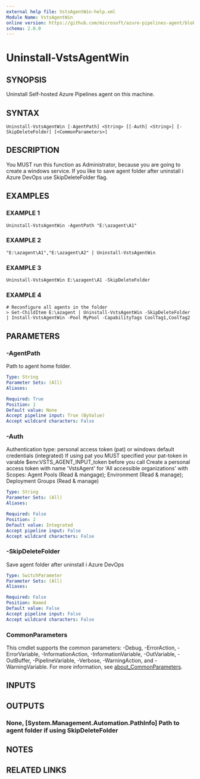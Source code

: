 ```yaml
---
external help file: VstsAgentWin-help.xml
Module Name: VstsAgentWin
online version: https://github.com/microsoft/azure-pipelines-agent/blob/master/src/Test/L0/Listener/Configuration/ConfigurationManagerL0.cs
schema: 2.0.0
---
```


# Uninstall-VstsAgentWin

## SYNOPSIS
Uninstall Self-hosted Azure Pipelines agent on this machine.

## SYNTAX

```
Uninstall-VstsAgentWin [-AgentPath] <String> [[-Auth] <String>] [-SkipDeleteFolder] [<CommonParameters>]
```

## DESCRIPTION
You MUST run this function as Administrator, because you are going to create a windows service.
If you like to save agent folder after uninstall i Azure DevOps use SkipDeleteFolder flag.

## EXAMPLES

### EXAMPLE 1
```
Uninstall-VstsAgentWin -AgentPath "E:\azagent\A1"
```

### EXAMPLE 2
```
"E:\azagent\A1","E:\azagent\A2" | Uninstall-VstsAgentWin
```

### EXAMPLE 3
```
Uninstall-VstsAgentWin E:\azagent\A1 -SkipDeleteFolder
```

### EXAMPLE 4
```
# Reconfigure all agents in the folder
> Get-ChildItem E:\azagent | Uninstall-VstsAgentWin -SkipDeleteFolder | Install-VstsAgentWin -Pool MyPool -CapabilityTags CoolTag1,CoolTag2
```

## PARAMETERS

### -AgentPath
Path to agent home folder.

```yaml
Type: String
Parameter Sets: (All)
Aliases:

Required: True
Position: 1
Default value: None
Accept pipeline input: True (ByValue)
Accept wildcard characters: False
```

### -Auth
Authentication type: personal access token (pat) or windows default credentials (integrated)
If using pat you MUST specified your pat-token in varable $env:VSTS_AGENT_INPUT_token before you call
Create a personal access token with name 'VstsAgent' for 'All accessible organizations' with Scopes:
Agent Pools (Read & mangage); Environment (Read & manage); Deployment Groups (Read & manage)

```yaml
Type: String
Parameter Sets: (All)
Aliases:

Required: False
Position: 2
Default value: Integrated
Accept pipeline input: False
Accept wildcard characters: False
```

### -SkipDeleteFolder
Save agent folder after uninstall i Azure DevOps

```yaml
Type: SwitchParameter
Parameter Sets: (All)
Aliases:

Required: False
Position: Named
Default value: False
Accept pipeline input: False
Accept wildcard characters: False
```

### CommonParameters
This cmdlet supports the common parameters: -Debug, -ErrorAction, -ErrorVariable, -InformationAction, -InformationVariable, -OutVariable, -OutBuffer, -PipelineVariable, -Verbose, -WarningAction, and -WarningVariable. For more information, see [about_CommonParameters](http://go.microsoft.com/fwlink/?LinkID=113216).

## INPUTS

## OUTPUTS

### None, [System.Management.Automation.PathInfo] Path to agent folder if using SkipDeleteFolder
## NOTES

## RELATED LINKS
